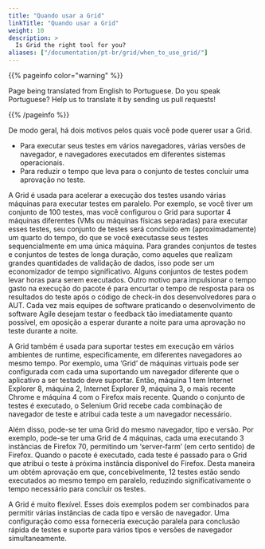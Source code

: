 ```yaml
---
title: "Quando usar a Grid"
linkTitle: "Quando usar a Grid"
weight: 10
description: >
  Is Grid the right tool for you?
aliases: ["/documentation/pt-br/grid/when_to_use_grid/"]
---
```


{{% pageinfo color="warning" %}}
<p class="lead">
   <i class="fas fa-language display-4"></i> 
   Page being translated from 
   English to Portuguese. Do you speak Portuguese? Help us to translate
   it by sending us pull requests!
</p>
{{% /pageinfo %}}

De modo geral, há dois motivos pelos quais você pode querer usar a Grid.

* Para executar seus testes em vários navegadores, várias versões de navegador,
e navegadores executados em diferentes sistemas operacionais.
* Para reduzir o tempo que leva para o conjunto de testes concluir uma aprovação no teste.

A Grid é usada para acelerar a execução dos testes usando
várias máquinas para executar testes em paralelo. Por exemplo, se você tiver um conjunto de
100 testes, mas você configurou o Grid para suportar 4 máquinas diferentes (VMs ou
máquinas físicas separadas) para executar esses testes, seu conjunto de testes será concluído
em (aproximadamente) um quarto do tempo, do que se você executasse seus testes sequencialmente
em uma única máquina. Para grandes conjuntos de testes e conjuntos de testes de longa duração, como
aqueles que realizam grandes quantidades de validação de dados, isso pode ser um
economizador de tempo significativo. Alguns conjuntos de testes podem levar horas para serem executados.
Outro motivo para impulsionar o tempo gasto na execução do pacote é para encurtar o tempo de resposta para os resultados do teste
após o código de check-in dos desenvolvedores para o AUT. Cada vez mais equipes de software
praticando o desenvolvimento de software Agile desejam testar o feedback tão imediatamente quanto
possível, em oposição a esperar durante a noite para uma aprovação no teste durante a noite.

A Grid também é usada para suportar testes em execução em vários
ambientes de runtime, especificamente, em diferentes navegadores ao mesmo tempo. Por
exemplo, uma ‘Grid’ de máquinas virtuais pode ser configurada com cada uma suportando um
navegador diferente que o aplicativo a ser testado deve suportar. Então, máquina 1
tem Internet Explorer 8, máquina 2, Internet Explorer 9, máquina 3, o mais recente
Chrome e máquina 4 com o Firefox mais recente. Quando o conjunto de testes é executado,
o Selenium Grid recebe cada combinação de navegador de teste e atribui cada teste a um navegador necessário.

Além disso, pode-se ter uma Grid do mesmo navegador, tipo e versão. Por
exemplo, pode-se ter uma Grid de 4 máquinas, cada uma executando 3 instâncias de
Firefox 70, permitindo um ‘server-farm’ (em certo sentido) de Firefox.
Quando o pacote é executado, cada teste é passado para o Grid que
atribui o teste à próxima instância disponível do Firefox. Desta maneira um
obtém aprovação em que, concebivelmente, 12 testes estão sendo executados ao mesmo tempo em
paralelo, reduzindo significativamente o tempo necessário para concluir os testes.

A Grid é muito flexível. Esses dois exemplos podem ser combinados para permitir
várias instâncias de cada tipo e versão de navegador. Uma configuração como
essa forneceria execução paralela para conclusão rápida de testes e
suporte para vários tipos e versões de navegador simultaneamente.
